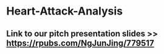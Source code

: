 # Heart-Attack-Analysis

## Link to our pitch presentation slides >> https://rpubs.com/NgJunJing/779517
